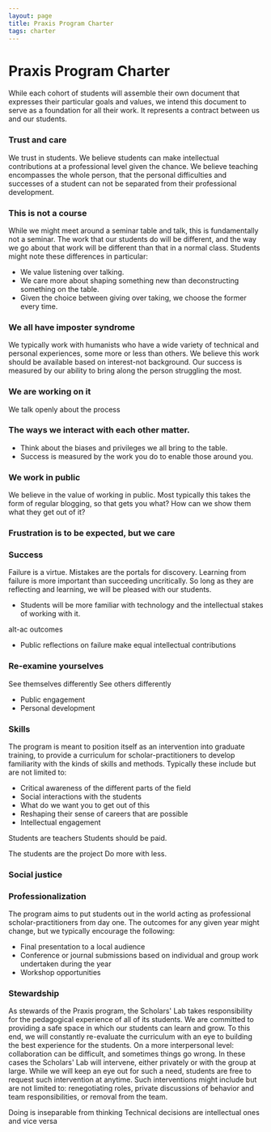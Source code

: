 ```yaml
---
layout: page
title: Praxis Program Charter
tags: charter
---
```


# Praxis Program Charter

While each cohort of students will assemble their own document that expresses their particular goals and values, we intend this document to serve as a foundation for all their work. It represents a contract between us and our students.

### Trust and care 

We trust in students. We believe students can make intellectual contributions at a professional level given the chance. We believe teaching encompasses the whole person, that the personal difficulties and successes of a student can not be separated from their professional development. 

### This is not a course

While we might meet around a seminar table and talk, this is fundamentally not a seminar. The work that our students do will be different, and the way we go about that work will be different than that in a normal class. Students might note these differences in particular:

* We value listening over talking.
* We care more about shaping something new than deconstructing something on the table.
* Given the choice between giving over taking, we choose the former every time.

### We all have imposter syndrome

We typically work with humanists who have a wide variety of technical and personal experiences, some more or less than others. We believe this work should be available based on interest-not background. Our success is measured by our ability to bring along the person struggling the most. 

### We are working on it

We talk openly about the process

### The ways we interact with each other matter.

* Think about the biases and privileges we all bring to the table.
* Success is measured by the work you do to enable those around you.

### We work in public

We believe in the value of working in public. Most typically this takes the form of regular blogging, so that 
gets you what? How can we show them what they get out of it?

### Frustration is to be expected, but we care

### Success
Failure is a virtue. Mistakes are the portals for discovery. Learning from failure is more important than succeeding uncritically. So long as they are reflecting and learning, we will be pleased with our students.
* Students will be more familiar with technology and the intellectual stakes of working with it.

alt-ac outcomes

* Public reflections on failure make equal intellectual contributions

### Re-examine yourselves

See themselves differently
See others differently
* Public engagement 
* Personal development

### Skills
The program is meant to position itself as an intervention into graduate training, to provide a curriculum for scholar-practitioners to develop familiarity with the kinds of skills and methods. Typically these include but are not limited to:

* Critical awareness of the different parts of the field
* Social interactions with the students
* What do we want you to get out of this
* Reshaping their sense of careers that are possible
* Intellectual engagement

Students are teachers
Students should be paid.

The students are the project
Do more with less. 

### Social justice

### Professionalization

The program aims to put students out in the world acting as professional scholar-practitioners from day one. The outcomes for any given year might change, but we typically encourage the following:

* Final presentation to a local audience
* Conference or journal submissions based on individual and group work undertaken during the year
* Workshop opportunities

### Stewardship

As stewards of the Praxis program, the Scholars' Lab takes responsibility for the pedagogical experience of all of its students. We are committed to providing a safe space in which our students can learn and grow. To this end, we will constantly re-evaluate the curriculum with an eye to building the best experience for the students. On a more interpersonal level: collaboration can be difficult, and sometimes things go wrong. In these cases the Scholars' Lab will intervene, either privately or with the group at large. While we will keep an eye out for such a need, students are free to request such intervention at anytime. Such interventions might include but are not limited to: renegotiating roles, private discussions of behavior and team responsibilities, or removal from the team.

Doing is inseparable from thinking
Technical decisions are intellectual ones and vice versa